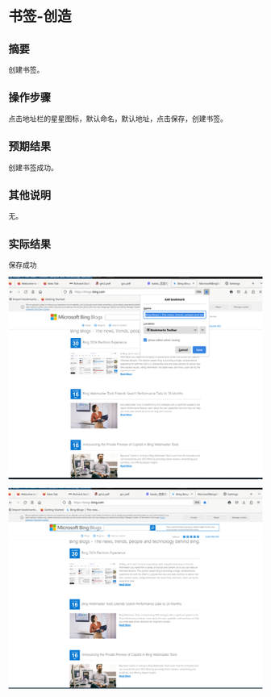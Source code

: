# 书签-创造

## 摘要

创建书签。

## 操作步骤

点击地址栏的星星图标，默认命名，默认地址，点击保存，创建书签。

## 预期结果

创建书签成功。

## 其他说明

无。

## 实际结果

保存成功

![alt text](image-61.png)

![alt text](image-62.png)